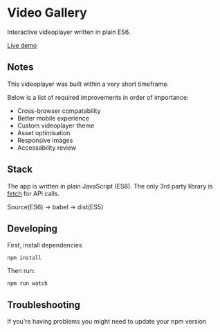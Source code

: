 # Video Gallery

Interactive videoplayer written in plain ES6.

[Live demo](https://bardhovde.com/videogallery)


## Notes

This videoplayer was built within a very short timeframe.

Below is a list of required improvements in order of importance:

* Cross-browser compatability
* Better mobile experience
* Custom videoplayer theme
* Asset optimisation
* Responsive images
* Accessability review


## Stack

The app is written in plain JavaScript (ES6). The only 3rd party library is [fetch](https://github.com/github/fetch) for API calls.

Source(ES6) ->  babel -> dist(ES5)


## Developing

First, install dependencies

```
npm install
```

Then run: 

```
npm run watch
```

## Troubleshooting

If you're having problems you might need to update your npm version